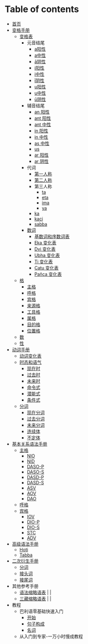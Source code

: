 # Table of contents

* [首页](readme.md)
* [变格手册](declension/README.md)
  * [变格表](declension/ending-table.md)
    * 元音结尾
      * [a阳性](declension/a-masculine.md)
      * [a中性](declension/a-neutral.md)
      * [ā阴性](declension/a-feminine.md)
      * [i阳性](declension/i-masculine.md)
      * [i中性](declension/i-neutral.md)
      * [ī阴性](declension/i-feminine.md)
      * [u阳性](declension/u-masculine.md)
      * [u中性](declension/u-neutral.md)
      * [ū阴性](declension/u-feminine.md)
    * 辅音结尾
      * [an 阳性](declension/an-masculine.md)
      * [ant 阳性](declension/ant-masculine.md)
      * [ant 中性](declension/ant-neutral.md)
      * [in 阳性](declension/in-masculine.md)
      * [in 中性](declension/in-neutral.md)
      * [as 中性](declension/as-neutral.md)
      * [us](declension/us.md)
      * [ar 阳性](declension/ar-masculine.md)
      * [ar 阴性](declension/ar-feminine.md)
    * 代词
      * [第一人称](declension/amha.md)
      * [第二人称](declension/tumha.md)
      * 第三人称
        * [ta](declension/ta.md)
        * [eta](declension/eta.md)
        * [ima](declension/ima.md)
        * [ya](declension/ya.md)
      * [ka](declension/ka.md)
      * [kaci](declension/eta.md)
      * [sabba](declension/sabba.md)
    * [数词](declension/number-ref.md)
      * [基数词和序数词表](declension/number-cardinal-ordinal.md) 
      * [Eka 变化表](declension/eka.md)
      * [Dvi 变化表](declension/dvi.md)
      * [Ubha 变化表](declension/ubha.md)
      * [Ti 变化表](declension/ti.md)
      * [Catu 变化表](declension/catu.md)
      * [Pañca 变化表](declension/panca.md)
  * [格](declension/declension.md)
    * [主格](declension/nom.md)
    * [呼格](declension/voc.md)
    * [宾格](declension/acc.md)
    * [来源格](declension/abl.md)
    * [工具格](declension/instr.md)
    * [属格](declension/gen.md)
    * [目的格](declension/dat.md)
    * [位置格](declension/loc.md)
  * [数](declension/number.md)
  * [性](declension/gender.md)
* [动词手册](verbal/verbal.md)
  * [动词变化表](verbal/verb-table.md)
  * [时态和语气](verbal/ten.md)
    * [现在时](verbal/present.md)
    * [过去时](verbal/aor.md)
    * [未来时](verbal/fut.md)
    * [命令式](verbal/imp.md)
    * [潜能式](verbal/opt.md)
    * [条件式](verbal/cond.md)
  * [分词](verbal/participle.md)
    * [现在分词](verbal/prp.md)
    * [过去分词](verbal/pp.md)
    * [未来分词](verbal/fpp.md)
    * [连续体](verbal/ger.md)
    * [不定体](verbal/inf.md)
* [基本关系语法手册](basic-relation/README.md)
  * [主格](basic-relation/nom.md)
    * [NIO](nom-nio.md)
    * [NID](nom-nid.md)
    * [DASO-P](nom-daso.md)
    * [DASO-S](nom-daso.md)
    * [DASD-P](nom-dasd.md)
    * [DASD-S](nom-dasd.md)
    * [ASV](nom-asv.md)
    * [AOV](nom-aov.md)
    * [DAO](nom-dao.md)
  * [呼格](basic-relation/voc.md)
  * [宾格](basic-relation/acc.md)
    * [IOV](iov.md)
    * [DIO-P](dio.md)
    * [DIO-S](dio.md)
    * [STC](stc.md)
    * [ADV](adv.md)
* [高级语法手册](grammar/README.md)
  * [Hoti](grammar/hoti.md)
  * [Tabba](grammar/tabba.md)
* [二次衍生手册](derivative\readme.md)
  * [分词](derivative\particle.md)
  * [接头词](derivative\prefix.md)
  * [接尾词](derivative\suffix.md)
* 其他参考手册
  * [语法缩略语表](grammar-abbr.md) |  |
  * [三藏缩略语表](pali-abbr.md) |  |
* 教程
  * 巴利语零基础快速入门
    * [开始](shortcut/readme.md)
    * [句子构成](shortcut/sentence.md)  
    * [名词](shortcut/noun.md)
  * 从入门到专家-一万小时慢成教程